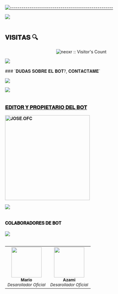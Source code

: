 [![-----------------------------------------------------](https://raw.githubusercontent.com/andreasbm/readme/master/assets/lines/colored.png)](#table-of-contents)

<img src="https://user-images.githubusercontent.com/73097560/115834477-dbab4500-a447-11eb-908a-139a6edaec5c.gif"><br><br>


## 𝐕𝐈𝐒𝐈𝐓𝐀𝐒 🔍
<p align="center"><img src="https://profile-counter.glitch.me/{ERLANRAMAT}/count.svg" alt="neoxr :: Visitor's Count" /></p>
<img src="https://user-images.githubusercontent.com/73097560/115834477-dbab4500-a447-11eb-908a-139a6edaec5c.gif"><br><br>
 ### `𝐃𝐔𝐃𝐀𝐒 𝐒𝐎𝐁𝐑𝐄 𝐄𝐋 𝐁𝐎𝐓?, 𝐂𝐎𝐍𝐓𝐀𝐂𝐓𝐀𝐌𝐄`

<a href="https://wa.me/5"><img src="https://img.shields.io/badge/WhatsApp-25D366?style=for-the-badge&logo=whatsapp&logoColor=white" />

<img src="https://user-images.githubusercontent.com/73097560/115834477-dbab4500-a447-11eb-908a-139a6edaec5c.gif"><br><br>
### 𝐄𝐃𝐈𝐓𝐎𝐑 𝐘 𝐏𝐑𝐎𝐏𝐈𝐄𝐓𝐀𝐑𝐈𝐎 𝐃𝐄𝐋 𝐁𝐎𝐓
<a href="https://github.com/Kimdanbot-MD"><img src="https://github.com/Kimdanbot-MD.png?width=280" height="280" alt="𝐉𝐎𝐒𝐄́.𝐎𝐅𝐂"/></a>

<img src="https://user-images.githubusercontent.com/73097560/115834477-dbab4500-a447-11eb-908a-139a6edaec5c.gif"><br><br>
#### 𝐂𝐎𝐋𝐀𝐁𝐎𝐑𝐀𝐃𝐎𝐑𝐄𝐒 𝐃𝐄 𝐁𝐎𝐓
<!-- prettier-ignore-start -->
<!-- markdownlint-disable -->
<table>
  <tr>
    <td align="center"><a href="https://github.com/elrebelde21"><img src="https://github.com/elrebelde21.png?size=100" width="100px;" alt=""/><br /><sub><b>Mario</b></sub></a><br /><sub><i>Desarollador Oficial</i></sub></td>
    <td align="center"><a href="https://github.com/AzamiJs"><img src="https://github.com/azamijs.png? size=100" width="100px;" alt=""/><br /><sub> <b>Azami</b></sub></a><br /><sub><i>Desarollador Oficial</i></sub></td>
    
    
 

<!-- markdownlint-restore -->
<!-- prettier-ignore-end -->

<!-- ALL-CONTRIBUTORS-LIST:END -->
<img src="https://user-images.githubusercontent.com/73097560/115834477-dbab4500-a447-11eb-908a-139a6edaec5c.gif"><br><br>
